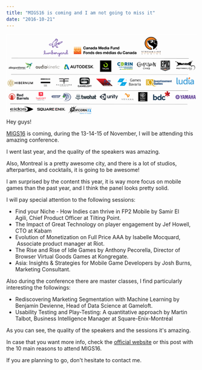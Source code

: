 ```yaml
---
title: "MIGS16 is coming and I am not going to miss it"
date: "2016-10-21"
---
```


![MIGS16 is coming ](images/unnamed.png "MIGS16 is coming ")Hey guys!

[MIGS16](http://www.migs16.com/en/) is coming, during the 13-14-15 of November, I will be attending this amazing conference.

I went last year, and the quality of the speakers was amazing.

Also, Montreal is a pretty awesome city, and there is a lot of studios, afterparties, and cocktails, it is going to be awesome!

I am surprised by the content this year, it is way more focus on mobile games than the past year, and I think the panel looks pretty solid.

I will pay special attention to the following sessions:

- Find your Niche - How Indies can thrive in FP2 Mobile by Samir El Agili, Chief Product Officer at Tilting Point.
- The Impact of Great Technology on player engagement by Jef Howell, CTO at Kabam
- Evolution of Monetization on Full Price AAA by Isabelle Mocquard,  Associate product manager at Riot.
- The Rise and Rise of Idle Games by Anthony Pecorella, Director of Browser Virtual Goods Games at Kongregate.
- Asia: Insights & Strategies for Mobile Game Developers by Josh Burns, Marketing Consultant.

Also during the conference there are master classes, I find particularly interesting the followings:

- Rediscovering Marketing Segmentation with Machine Learning by Benjamin Devienne, Head of Data Science at Gameloft.
- Usability Testing and Play-Testing: A quantitative approach by Martin Talbot, Business Intelligence Manager at Square-Enix-Montréal

As you can see, the quality of the speakers and the sessions it's amazing.

In case that you want more info, check the [official website](http://www.migs16.com/en/) or this post with the 10 main reasons to attend MIGS16.

If you are planning to go, don't hesitate to contact me.
